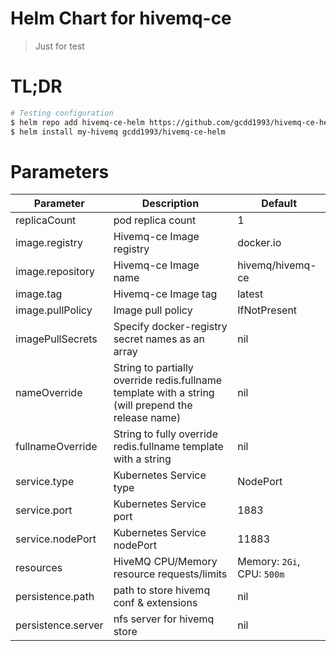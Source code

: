 # Helm Chart for hivemq-ce

> Just for test

# TL;DR

```bash
# Testing configuration
$ helm repo add hivemq-ce-helm https://github.com/gcdd1993/hivemq-ce-helm
$ helm install my-hivemq gcdd1993/hivemq-ce-helm
```

# Parameters

| **Parameter**      | **Description**                                              | **Default**                |
| ------------------ | ------------------------------------------------------------ | -------------------------- |
| replicaCount       | pod replica count                                            | 1                          |
| image.registry     | Hivemq-ce Image registry                                     | docker.io                  |
| image.repository   | Hivemq-ce Image name                                         | hivemq/hivemq-ce           |
| image.tag          | Hivemq-ce Image tag                                          | latest                     |
| image.pullPolicy   | Image pull policy                                            | IfNotPresent               |
| imagePullSecrets   | Specify docker-registry secret names as an array             | nil                        |
| nameOverride       | String to partially override redis.fullname template with a string (will prepend the release name) | nil                        |
| fullnameOverride   | String to fully override redis.fullname template with a string | nil                        |
| service.type       | Kubernetes Service type                                      | NodePort                   |
| service.port       | Kubernetes Service port                                      | 1883                       |
| service.nodePort   | Kubernetes Service nodePort                                  | 11883                      |
| resources          | HiveMQ CPU/Memory resource requests/limits                   | Memory: `2Gi`, CPU: `500m` |
| persistence.path   | path to store hivemq conf & extensions                       | nil                        |
| persistence.server | nfs server for hivemq store                                  | nil                        |


